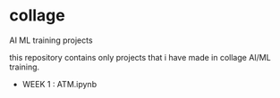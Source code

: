 # collage
AI ML training projects

this repository contains only projects that i have made in collage AI/ML training.
- WEEK 1 : ATM.ipynb
